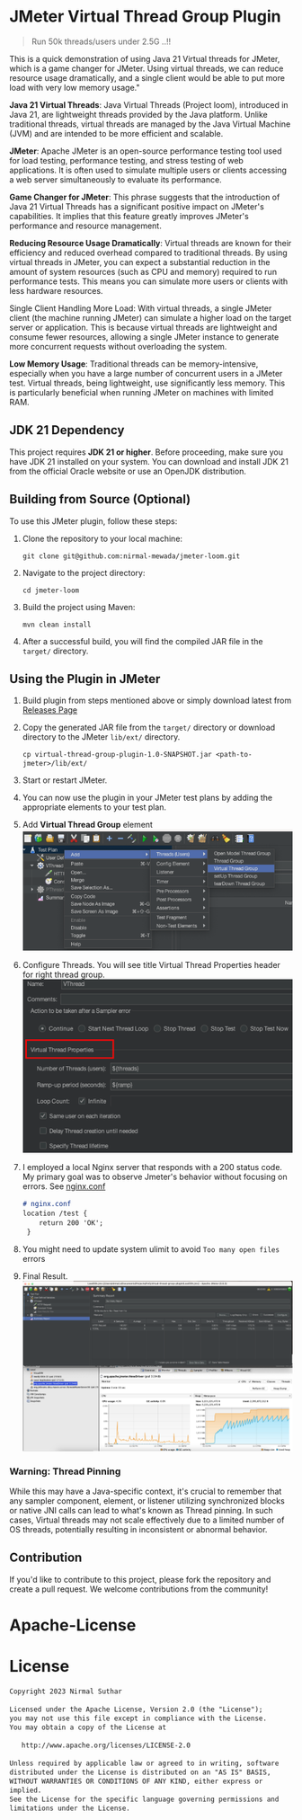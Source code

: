 
# JMeter Virtual Thread Group Plugin 

> Run 50k threads/users under 2.5G ..!! 

This is a quick demonstration of using Java 21 Virtual threads for JMeter, which is a game changer for JMeter. Using virtual threads, we can reduce resource usage dramatically, and a single client would be able to put more load with very low memory usage."

**Java 21 Virtual Threads**: Java Virtual Threads (Project loom), introduced in Java 21, are lightweight threads provided by the Java platform. Unlike traditional threads, virtual threads are managed by the Java Virtual Machine (JVM) and are intended to be more efficient and scalable.

**JMeter**: Apache JMeter is an open-source performance testing tool used for load testing, performance testing, and stress testing of web applications. It is often used to simulate multiple users or clients accessing a web server simultaneously to evaluate its performance.

**Game Changer for JMeter**: This phrase suggests that the introduction of Java 21 Virtual Threads has a significant positive impact on JMeter's capabilities. It implies that this feature greatly improves JMeter's performance and resource management.

**Reducing Resource Usage Dramatically**: Virtual threads are known for their efficiency and reduced overhead compared to traditional threads. By using virtual threads in JMeter, you can expect a substantial reduction in the amount of system resources (such as CPU and memory) required to run performance tests. This means you can simulate more users or clients with less hardware resources.

Single Client Handling More Load: With virtual threads, a single JMeter client (the machine running JMeter) can simulate a higher load on the target server or application. This is because virtual threads are lightweight and consume fewer resources, allowing a single JMeter instance to generate more concurrent requests without overloading the system.

**Low Memory Usage**: Traditional threads can be memory-intensive, especially when you have a large number of concurrent users in a JMeter test. Virtual threads, being lightweight, use significantly less memory. This is particularly beneficial when running JMeter on machines with limited RAM. 


## JDK 21 Dependency

This project requires **JDK 21 or higher**. Before proceeding, make sure you have JDK 21 installed on your system. You can download and install JDK 21 from the official Oracle website or use an OpenJDK distribution.

## Building from Source (Optional)

To use this JMeter plugin, follow these steps:

1. Clone the repository to your local machine:
   ```shell
   git clone git@github.com:nirmal-mewada/jmeter-loom.git
   ```

2. Navigate to the project directory:
   ```shell
   cd jmeter-loom
   ```

3. Build the project using Maven:
   ```shell
   mvn clean install
   ```

4. After a successful build, you will find the compiled JAR file in the `target/` directory.

## Using the Plugin in JMeter

1. Build plugin from steps mentioned above or simply download latest from [Releases Page](https://github.com/nirmal-mewada/jmeter-loom/releases)
2. Copy the generated JAR file from the `target/` directory or download directory to the JMeter `lib/ext/` directory.
   ```shell
   cp virtual-thread-group-plugin-1.0-SNAPSHOT.jar <path-to-jmeter>/lib/ext/
   ```

3. Start or restart JMeter.

4. You can now use the plugin in your JMeter test plans by adding the appropriate elements to your test plan.

5. Add **Virtual Thread Group** element
![Alt Text](screenshots/Menu.png)
6. Configure Threads. You will see title Virtual Thread Properties header for right thread group. 
![Alt Text](screenshots/ThreadProps.png)
7. I employed a local Nginx server that responds with a 200 status code. My primary goal was to observe Jmeter's behavior without focusing on errors. See [nginx.conf](nginx.conf)
   ```markdown
   # nginx.conf 
   location /test {
       return 200 'OK';
    }
   ```
8. You might need to update system ulimit to avoid `Too many open files` errors
9. Final Result.
![Alt Text](screenshots/Result.png)


### Warning: Thread Pinning
While this may have a Java-specific context, it's crucial to remember that any sampler component, element, or listener utilizing synchronized blocks or native JNI calls can lead to what's known as Thread pinning. In such cases, Virtual threads may not scale effectively due to a limited number of OS threads, potentially resulting in inconsistent or abnormal behavior.     

## Contribution

If you'd like to contribute to this project, please fork the repository and create a pull request. We welcome contributions from the community!

Apache-License
==============

License
=======
    Copyright 2023 Nirmal Suthar

    Licensed under the Apache License, Version 2.0 (the "License");
    you may not use this file except in compliance with the License.
    You may obtain a copy of the License at

       http://www.apache.org/licenses/LICENSE-2.0

    Unless required by applicable law or agreed to in writing, software
    distributed under the License is distributed on an "AS IS" BASIS,
    WITHOUT WARRANTIES OR CONDITIONS OF ANY KIND, either express or implied.
    See the License for the specific language governing permissions and
    limitations under the License.

